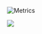 <!--![MehrinFirdousi's GitHub stats](https://github-readme-stats.vercel.app/api?username=mehrinfirdousi&theme=tokyonight&show_icons=true)-->

![Metrics](https://metrics.lecoq.io/MehrinFirdousi?template=classic&base.indepth=true&languages=1&isocalendar=1&lines=1&achievements=1&repositories=1&base=header%2C%20activity%2C%20community%2C%20repositories%2C%20metadata&base.indepth=true&base.hireable=false&base.skip=false&repositories.batch=100&repositories.forks=false&repositories.affiliations=owner&isocalendar=false&isocalendar.duration=half-year&languages=false&languages.ignored=Roff%2C%20Makefile&languages.limit=20&languages.threshold=0%25&languages.other=false&languages.colors=github&languages.sections=most-used&languages.details=percentage&languages.indepth=false&languages.analysis.timeout=15&languages.analysis.timeout.repositories=7.5&languages.categories=markup%2C%20programming&languages.recent.categories=markup%2C%20programming&languages.recent.load=300&languages.recent.days=14&lines=false&lines.sections=base&lines.repositories.limit=4&lines.history.limit=1&repositories=false&repositories.pinned=0&repositories.starred=3&repositories.random=0&repositories.order=featured%2C%20pinned%2C%20starred%2C%20random&achievements=false&achievements.threshold=B&achievements.secrets=true&achievements.display=detailed&achievements.limit=0&config.timezone=Asia%2FDubai)


![](https://komarev.com/ghpvc/?username=mehrinfirdousi&style=for-the-badge&color=blueviolet)


<!-- <div><img src="https://metrics.lecoq.io/MehrinFirdousi?template=classic&base.indepth=true&languages=1&isocalendar=1&lines=1&achievements=1&repositories=1&base=header%2C%20activity%2C%20community%2C%20repositories%2C%20metadata&base.indepth=true&base.hireable=false&base.skip=false&repositories.batch=100&repositories.forks=false&repositories.affiliations=owner&isocalendar=false&isocalendar.duration=half-year&languages=false&languages.ignored=Roff%2C%20Makefile&languages.limit=20&languages.threshold=0%25&languages.other=false&languages.colors=github&languages.sections=most-used&languages.details=percentage&languages.indepth=false&languages.analysis.timeout=15&languages.analysis.timeout.repositories=7.5&languages.categories=markup%2C%20programming&languages.recent.categories=markup%2C%20programming&languages.recent.load=300&languages.recent.days=14&lines=false&lines.sections=base&lines.repositories.limit=4&lines.history.limit=1&repositories=false&repositories.pinned=0&repositories.starred=3&repositories.random=0&repositories.order=featured%2C%20pinned%2C%20starred%2C%20random&achievements=false&achievements.threshold=B&achievements.secrets=true&achievements.display=detailed&achievements.limit=0&config.timezone=Asia%2FDubai" alt="foo" title="title" /></div>
 -->
<!-- <div><img src="https://github.com/MehrinFirdousi/MehrinFirdousi/assets/88845742/8ad1c275-6724-4944-966b-08865adfedb9"/></div> -->


<!-- ![workarea](https://github.com/MehrinFirdousi/MehrinFirdousi/assets/88845742/8ad1c275-6724-4944-966b-08865adfedb9) -->
